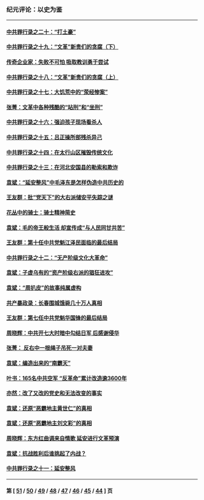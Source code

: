 ### 纪元评论：以史为鉴
---
#### [中共罪行录之二十：“打土豪”](../../pages/nsc1028/n12978961.md) 
#### [中共罪行录之十九：“文革”新贵们的贪腐（下）](../../pages/nsc1028/n12976431.md) 
#### [传奇企业家：失败不可怕 吸取教训勇于尝试](../../pages/nsc1028/n12974507.md) 
#### [中共罪行录之十八：“文革”新贵们的贪腐（上）](../../pages/nsc1028/n12974074.md) 
#### [中共罪行录之十七：大饥荒中的“荥经惨案”](../../pages/nsc1028/n12971424.md) 
#### [张菁：文革中各种残酷的“站刑”和“坐刑”](../../pages/nsc1028/n12970477.md) 
#### [中共罪行录之十六：强迫孩子现场看杀人](../../pages/nsc1028/n12967431.md) 
#### [中共罪行录之十五：吕正操所部残杀异己](../../pages/nsc1028/n12965097.md) 
#### [中共罪行录之十四：在太行山区摧毁传统文化](../../pages/nsc1028/n12962619.md) 
#### [中共罪行录之十三：在河北安国县的勒索和欺诈](../../pages/nsc1028/n12959911.md) 
#### [袁斌：“延安整风”中毛泽东是怎样伪造中共历史的](../../pages/nsc1028/n12957562.md) 
#### [王友群：批“党天下”的大右派储安平失踪之谜](../../pages/nsc1028/n12954229.md) 
#### [花丛中的骑士：骑士精神简史](../../pages/nsc1028/n12952850.md) 
#### [袁斌：毛的帝王般生活 却宣传成“与人民同甘共苦”](../../pages/nsc1028/n12938801.md) 
#### [王友群：第十任中共党魁江泽民面临的最后结局](../../pages/nsc1028/n12933748.md) 
#### [中共罪行录之十二：“无产阶级文化大革命”](../../pages/nsc1028/n12928000.md) 
#### [袁斌：子虚乌有的“资产阶级右派的猖狂进攻”](../../pages/nsc1028/n12925599.md) 
#### [袁斌：“周扒皮”的故事纯属虚构](../../pages/nsc1028/n12923274.md) 
#### [共产暴政录：长春围城饿毙几十万人真相](../../pages/nsc1028/n10757327.md) 
#### [王友群：第七任中共党魁华国锋的最后结局](../../pages/nsc1028/n12918457.md) 
#### [周晓辉：中共开七大时暗中勾结日军 后感谢侵华](../../pages/nsc1028/n12921960.md) 
#### [张菁： 反右中一根绳子吊死一对夫妻](../../pages/nsc1028/n12921925.md) 
#### [袁斌：编造出来的“南霸天”](../../pages/nsc1028/n12921133.md) 
#### [叶书：165名中共空军 “反革命”累计改造逾3600年](../../pages/nsc1028/n12920034.md) 
#### [亦然：改了又改的党史和无法改变的事实](../../pages/nsc1028/n12919443.md) 
#### [袁斌：还原“恶霸地主黄世仁”的真相](../../pages/nsc1028/n12918879.md) 
#### [袁斌：还原“恶霸地主刘文彩”的真相](../../pages/nsc1028/n12917801.md) 
#### [周晓辉：东方红曲调来自情歌 延安进行文革预演](../../pages/nsc1028/n12914429.md) 
#### [袁斌：抗战胜利后谁挑起了内战？](../../pages/nsc1028/n12910568.md) 
#### [中共罪行录之十一：延安整风](../../pages/nsc1028/n12908179.md) 

---
#### 第 [ [51](./51.md) / [50](./50.md) / [49](./49.md) / [48](./48.md) / [47](./47.md) / [46](./46.md) / [45](./45.md) / [44](./44.md) ] 页
